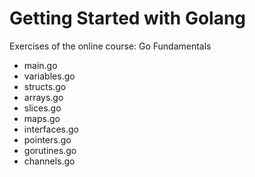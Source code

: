 # Getting Started with Golang

Exercises of the online course: Go Fundamentals

* main.go
* variables.go
* structs.go
* arrays.go
* slices.go
* maps.go
* interfaces.go
* pointers.go
* gorutines.go
* channels.go